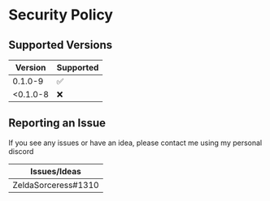 # Security Policy

## Supported Versions

| Version | Supported          |
| ------- | ------------------ |
| 0.1.0-9   | :white_check_mark: |
| <0.1.0-8   | :x:                |

## Reporting an Issue

If you see any issues or have an idea, please contact me using my personal discord

| Issues/Ideas |
| ------- |
| ZeldaSorceress#1310 |
